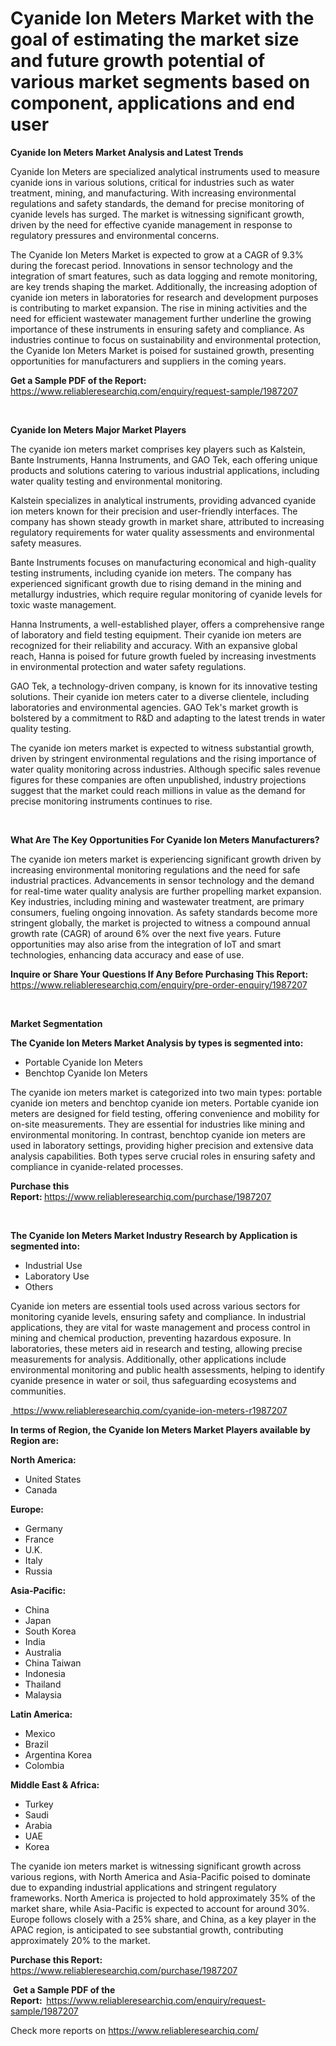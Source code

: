 <p><h1>Cyanide Ion Meters Market with the goal of estimating the market size and future growth potential of various market segments based on component, applications and end user</h1></p><p><strong>Cyanide Ion Meters Market Analysis and Latest Trends</strong></p>
<p><p>Cyanide Ion Meters are specialized analytical instruments used to measure cyanide ions in various solutions, critical for industries such as water treatment, mining, and manufacturing. With increasing environmental regulations and safety standards, the demand for precise monitoring of cyanide levels has surged. The market is witnessing significant growth, driven by the need for effective cyanide management in response to regulatory pressures and environmental concerns.</p><p>The Cyanide Ion Meters Market is expected to grow at a CAGR of 9.3% during the forecast period. Innovations in sensor technology and the integration of smart features, such as data logging and remote monitoring, are key trends shaping the market. Additionally, the increasing adoption of cyanide ion meters in laboratories for research and development purposes is contributing to market expansion. The rise in mining activities and the need for efficient wastewater management further underline the growing importance of these instruments in ensuring safety and compliance. As industries continue to focus on sustainability and environmental protection, the Cyanide Ion Meters Market is poised for sustained growth, presenting opportunities for manufacturers and suppliers in the coming years.</p></p>
<p><strong>Get a Sample PDF of the Report:&nbsp;</strong> <a href="https://www.reliableresearchiq.com/enquiry/request-sample/1987207?utm_campaign=2287&utm_medium=2&utm_source=Github&utm_content=ia&utm_term=02032025&utm_id=cyanide-ion-meters">https://www.reliableresearchiq.com/enquiry/request-sample/1987207</a></p>
<p>&nbsp;</p>
<p><strong>Cyanide Ion Meters Major Market Players</strong></p>
<p><p>The cyanide ion meters market comprises key players such as Kalstein, Bante Instruments, Hanna Instruments, and GAO Tek, each offering unique products and solutions catering to various industrial applications, including water quality testing and environmental monitoring.</p><p>Kalstein specializes in analytical instruments, providing advanced cyanide ion meters known for their precision and user-friendly interfaces. The company has shown steady growth in market share, attributed to increasing regulatory requirements for water quality assessments and environmental safety measures.</p><p>Bante Instruments focuses on manufacturing economical and high-quality testing instruments, including cyanide ion meters. The company has experienced significant growth due to rising demand in the mining and metallurgy industries, which require regular monitoring of cyanide levels for toxic waste management.</p><p>Hanna Instruments, a well-established player, offers a comprehensive range of laboratory and field testing equipment. Their cyanide ion meters are recognized for their reliability and accuracy. With an expansive global reach, Hanna is poised for future growth fueled by increasing investments in environmental protection and water safety regulations.</p><p>GAO Tek, a technology-driven company, is known for its innovative testing solutions. Their cyanide ion meters cater to a diverse clientele, including laboratories and environmental agencies. GAO Tek's market growth is bolstered by a commitment to R&D and adapting to the latest trends in water quality testing.</p><p>The cyanide ion meters market is expected to witness substantial growth, driven by stringent environmental regulations and the rising importance of water quality monitoring across industries. Although specific sales revenue figures for these companies are often unpublished, industry projections suggest that the market could reach millions in value as the demand for precise monitoring instruments continues to rise.</p></p>
<p>&nbsp;</p>
<p><strong>What Are The Key Opportunities For Cyanide Ion Meters Manufacturers?</strong></p>
<p><p>The cyanide ion meters market is experiencing significant growth driven by increasing environmental monitoring regulations and the need for safe industrial practices. Advancements in sensor technology and the demand for real-time water quality analysis are further propelling market expansion. Key industries, including mining and wastewater treatment, are primary consumers, fueling ongoing innovation. As safety standards become more stringent globally, the market is projected to witness a compound annual growth rate (CAGR) of around 6% over the next five years. Future opportunities may also arise from the integration of IoT and smart technologies, enhancing data accuracy and ease of use.</p></p>
<p><strong>Inquire or Share Your Questions If Any Before Purchasing This Report:</strong> <a href="https://www.reliableresearchiq.com/enquiry/pre-order-enquiry/1987207?utm_campaign=2287&utm_medium=2&utm_source=Github&utm_content=ia&utm_term=02032025&utm_id=cyanide-ion-meters">https://www.reliableresearchiq.com/enquiry/pre-order-enquiry/1987207</a></p>
<p>&nbsp;</p>
<p><strong>Market Segmentation</strong></p>
<p><strong>The Cyanide Ion Meters Market Analysis by types is segmented into:</strong></p>
<p><ul><li>Portable Cyanide Ion Meters</li><li>Benchtop Cyanide Ion Meters</li></ul></p>
<p><p>The cyanide ion meters market is categorized into two main types: portable cyanide ion meters and benchtop cyanide ion meters. Portable cyanide ion meters are designed for field testing, offering convenience and mobility for on-site measurements. They are essential for industries like mining and environmental monitoring. In contrast, benchtop cyanide ion meters are used in laboratory settings, providing higher precision and extensive data analysis capabilities. Both types serve crucial roles in ensuring safety and compliance in cyanide-related processes.</p></p>
<p><strong>Purchase this Report:&nbsp;</strong><a href="https://www.reliableresearchiq.com/purchase/1987207?utm_campaign=2287&utm_medium=2&utm_source=Github&utm_content=ia&utm_term=02032025&utm_id=cyanide-ion-meters">https://www.reliableresearchiq.com/purchase/1987207</a></p>
<p>&nbsp;</p>
<p><strong>The Cyanide Ion Meters Market Industry Research by Application is segmented into:</strong></p>
<p><ul><li>Industrial Use</li><li>Laboratory Use</li><li>Others</li></ul></p>
<p><p>Cyanide ion meters are essential tools used across various sectors for monitoring cyanide levels, ensuring safety and compliance. In industrial applications, they are vital for waste management and process control in mining and chemical production, preventing hazardous exposure. In laboratories, these meters aid in research and testing, allowing precise measurements for analysis. Additionally, other applications include environmental monitoring and public health assessments, helping to identify cyanide presence in water or soil, thus safeguarding ecosystems and communities.</p></p>
<p><a href="https://www.reliableresearchiq.com/cyanide-ion-meters-r1987207?utm_campaign=2287&utm_medium=2&utm_source=Github&utm_content=ia&utm_term=02032025&utm_id=cyanide-ion-meters">&nbsp;https://www.reliableresearchiq.com/cyanide-ion-meters-r1987207</a></p>
<p><strong>In terms of Region, the Cyanide Ion Meters Market Players available by Region are:</strong></p>
<p>
    <p> <strong> North America: </strong>
        <ul>
            <li>United States</li>
            <li>Canada</li>
        </ul>
        </p> 
    <p> <strong> Europe: </strong>
        <ul>
            <li>Germany</li>
            <li>France</li>
            <li>U.K.</li>
            <li>Italy</li>
            <li>Russia</li>
        </ul>
        </p> 
    <p> <strong> Asia-Pacific: </strong>
        <ul>
            <li>China</li>
            <li>Japan</li>
            <li>South Korea</li>
            <li>India</li>
            <li>Australia</li>
            <li>China Taiwan</li>
            <li>Indonesia</li>
            <li>Thailand</li>
            <li>Malaysia</li>
        </ul>
        </p> 
    <p> <strong> Latin America: </strong>
        <ul>
            <li>Mexico</li>
            <li>Brazil</li>
            <li>Argentina Korea</li>
            <li>Colombia</li>
        </ul>
        </p> 
    <p> <strong> Middle East & Africa: </strong>
        <ul>
            <li>Turkey</li>
            <li>Saudi</li>
            <li>Arabia</li>
            <li>UAE</li>
            <li>Korea</li>
        </ul>
    </p>
    </p>
<p><p>The cyanide ion meters market is witnessing significant growth across various regions, with North America and Asia-Pacific poised to dominate due to expanding industrial applications and stringent regulatory frameworks. North America is projected to hold approximately 35% of the market share, while Asia-Pacific is expected to account for around 30%. Europe follows closely with a 25% share, and China, as a key player in the APAC region, is anticipated to see substantial growth, contributing approximately 20% to the market.</p></p>
<p><strong>Purchase this Report: </strong><a href="https://www.reliableresearchiq.com/purchase/1987207?utm_campaign=2287&utm_medium=2&utm_source=Github&utm_content=ia&utm_term=02032025&utm_id=cyanide-ion-meters">https://www.reliableresearchiq.com/purchase/1987207</a></p>
<p>&nbsp;<strong>Get a Sample PDF of the Report:&nbsp;&nbsp;</strong><a href="https://www.reliableresearchiq.com/enquiry/request-sample/1987207?utm_campaign=2287&utm_medium=2&utm_source=Github&utm_content=ia&utm_term=02032025&utm_id=cyanide-ion-meters">https://www.reliableresearchiq.com/enquiry/request-sample/1987207</a></p>
<p><strong></strong></p>
<p>Check more reports on <a href="https://www.reliableresearchiq.com/?utm_campaign=2287&utm_medium=2&utm_source=Github&utm_content=ia&utm_term=02032025&utm_id=cyanide-ion-meters">https://www.reliableresearchiq.com/</a></p>